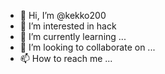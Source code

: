 - 👋 Hi, I’m @kekko200
- 👀 I’m interested in hack
- 🌱 I’m currently learning ...
- 💞️ I’m looking to collaborate on ...
- 📫 How to reach me ...

<!---
kekko200/kekko200 is a ✨ special ✨ repository because its `README.md` (this file) appears on your GitHub profile.
You can click the Preview link to take a look at your changes.
--->

